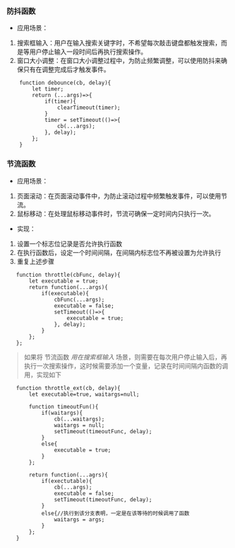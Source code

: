 ### 防抖函数
 * 应用场景：
 1. 搜索框输入：用户在输入搜索关键字时，不希望每次敲击键盘都触发搜索，而是等用户停止输入一段时间后再执行搜索操作。
 2. 窗口大小调整：在窗口大小调整过程中，为防止频繁调整，可以使用防抖来确保只有在调整完成后才触发事件。
```
    function debounce(cb, delay){
        let timer;
        return (...args)=>{
            if(timer){
                clearTimeout(timer);
            }
            timer = setTimeout(()=>{
                cb(...args);
            }, delay);
        };
    }
```
### 节流函数
 * 应用场景：
  1. 页面滚动：在页面滚动事件中，为防止滚动过程中频繁触发事件，可以使用节流。
  2. 鼠标移动：在处理鼠标移动事件时，节流可确保一定时间内只执行一次。
 * 实现：
  1. 设置一个标志位记录是否允许执行函数
  2. 在执行函数后，设定一个时间间隔，在间隔内标志位不再被设置为允许执行
  3. 重复上述步骤
 ```
    function throttle(cbFunc, delay){
        let executable = true;
        return function(...args){
            if(executable){
                cbFunc(...args);
                executable = false;
                setTimeout(()=>{
                    executable = true;
                }, delay);
            }
        };
    };
 ```
 > 如果将 节流函数 *用在搜索框输入* 场景，则需要在每次用户停止输入后，再执行一次搜索操作，这时候需要添加一个变量，记录在时间间隔内函数的调用，实现如下
 ```
    function throttle_ext(cb, delay){
        let executable=true, waitargs=null;

        function timeoutFun(){
            if(waitargs){
                cb(...waitargs);
                waitargs = null;
                setTimeout(timeoutFunc, delay);
            }
            else{
                executable = true;
            }
        };

        return function(...agrs){
            if(exectutable){
                cb(...args);
                executable = false;
                setTimeout(timeoutFunc, delay);
            }
            else{//执行到该分支表明，一定是在该等待的时候调用了函数
                waitargs = args;
            }
        };
    }
 ```